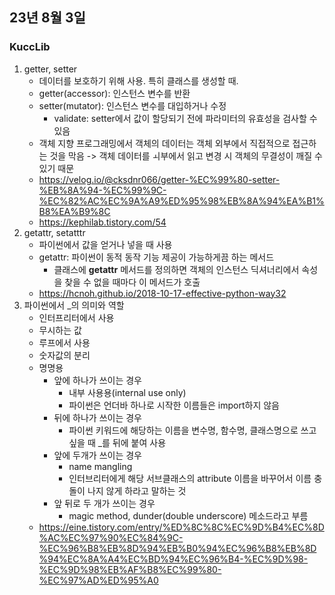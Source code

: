 ## 23년 8월 3일

### KuccLib
1. getter, setter
    - 데이터를 보호하기 위해 사용. 특히 클래스를 생성할 때.
    - getter(accessor): 인스턴스 변수를 반환
    - setter(mutator): 인스턴스 변수를 대입하거나 수정
        - validate: setter에서 값이 할당되기 전에 파라미터의 유효성을 검사할 수 있음
    - 객체 지향 프로그래밍에서 객체의 데이터는 객체 외부에서 직접적으로 접근하는 것을 막음 -> 객체 데이터를 ㅚ부에서 읽고 변경 시 객체의 무결성이 깨질 수 있기 때문
    - https://velog.io/@cksdnr066/getter-%EC%99%80-setter-%EB%8A%94-%EC%99%9C-%EC%82%AC%EC%9A%A9%ED%95%98%EB%8A%94%EA%B1%B8%EA%B9%8C
    - https://kephilab.tistory.com/54
2. getattr, setatttr
    - 파이썬에서 값을 얻거나 넣을 때 사용
    - getattr: 파이썬이 동적 동작 기능 제공이 가능하게끔 하는 메서드
        - 클래스에 __getattr__ 메서드를 정의하면 객체의 인스턴스 딕셔너리에서 속성을 찾을 수 없을 때마다 이 메서드가 호출
    - https://hcnoh.github.io/2018-10-17-effective-python-way32
3. 파이썬에서 _의 의미와 역할
    - 인터프리터에서 사용
    - 무시하는 값
    - 루프에서 사용
    - 숫자값의 분리
    - 명명용
        - 앞에 하나가 쓰이는 경우
            - 내부 사용용(internal use only)
            - 파이썬은 언더바 하나로 시작한 이름들은 import하지 않음
        - 뒤에 하나가 쓰이는 경우
            - 파이썬 키워드에 해당하는 이름을 변수명, 함수명, 클래스명으로 쓰고 싶을 때 _를 뒤에 붙여 사용
        - 앞에 두개가 쓰이는 경우
            - name mangling
            - 인터브리터에게 해당 서브클래스의 attribute 이름을 바꾸어서 이름 충돌이 나지 않게 하라고 말하는 것
        - 앞 뒤로 두 개가 쓰이는 경우
            - magic method, dunder(double underscore) 메소드라고 부름
    - https://eine.tistory.com/entry/%ED%8C%8C%EC%9D%B4%EC%8D%AC%EC%97%90%EC%84%9C-%EC%96%B8%EB%8D%94%EB%B0%94%EC%96%B8%EB%8D%94%EC%8A%A4%EC%BD%94%EC%96%B4-%EC%9D%98-%EC%9D%98%EB%AF%B8%EC%99%80-%EC%97%AD%ED%95%A0